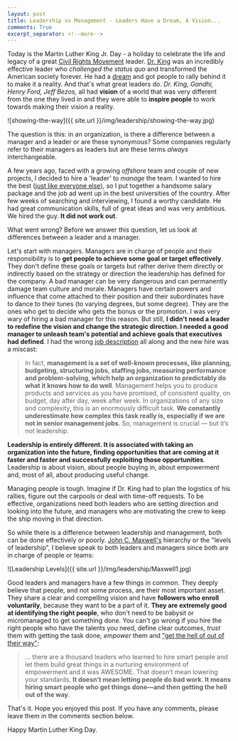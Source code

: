 ```yaml
---
layout: post
title: Leadership vs Management - Leaders Have a Dream, A Vision...
comments: True
excerpt_separator: <!--more-->
---
```


Today is the Martin Luther King Jr. Day - a holiday to celebrate the life and legacy of a great [Civil Rights Movement](https://en.wikipedia.org/wiki/African-American_Civil_Rights_Movement) leader. [Dr. King](https://en.wikipedia.org/wiki/Martin_Luther_King_Jr.) was an incredibly effective leader who *challenged the status quo* and transformed the American society forever. He had a [dream](http://www.americanrhetoric.com/speeches/mlkihaveadream.htm) and got people to rally behind it to make it a reality. And that's what great leaders do. *Dr. King, Gandhi, Henry Ford, Jeff Bezos,* all had **vision** of a world that was very different from the one they lived in and they were able to **inspire people** to work towards making their vision a reality.

![showing-the-way]({{ site.url }}/img/leadership/showing-the-way.jpg)

<!--more-->

The question is this: in an organization, is there a difference between a manager and a leader or are these synonymous? Some companies regularly refer to their managers as leaders but are these terms *always* interchangeable.

A few years ago, faced with a growing *offshore* team and couple of new projects, I decided to hire a 'leader' to *manage* the team. I wanted to hire the best ([just like everyone else](https://blog.codinghorror.com/we-hire-the-best-just-like-everyone-else/)), so I put together a handsome salary package and the job ad went up in the best universities of the country. After few weeks of searching and interviewing, I found a worthy candidate. He had great communication skills, full of great ideas and was very ambitious. We hired the guy. **It did not work out**.

What went wrong? Before we answer this question, let us look at differences between a leader and a manager.

Let's start with managers. Managers are in charge of people and their responsibility is to **get people to achieve some goal or target effectively**. They don't define these goals or targets but rather derive them directly or indirectly based on the strategy or direction the leadership has defined for the company. A bad manager can be very dangerous and can permanently damage team culture and morale. Managers have certain powers and influence that come attached to their position and their subordinates have to dance to their tunes (to varying degrees, but some degree). They are the ones who get to decide who gets the bonus or the promotion. I was very wary of hiring a bad manager for this reason. But still, **I didn't need a leader to redefine the vision and change the strategic direction. I needed a good manager to unleash team's potential and achieve goals that executives had defined**. I had the wrong [job description](https://hbr.org/2013/01/management-is-still-not-leadership) all along and the new hire was a miscast:

>In fact, **management is a set of well-known processes, like planning, budgeting, structuring jobs, staffing jobs, measuring performance and problem-solving, which help an organization to predictably do what it knows how to do well**. Management helps you to produce products and services as you have promised, of consistent quality, on budget, day after day, week after week. In organizations of any size and complexity, this is an enormously difficult task. **We constantly underestimate how complex this task really is, especially if we are not in senior management jobs**. So, management is crucial — but it’s not leadership.
>
**Leadership is entirely different. It is associated with taking an organization into the future, finding opportunities that are coming at it faster and faster and successfully exploiting those opportunities**. Leadership is about vision, about people buying in, about empowerment and, most of all, about producing useful change.

Managing people is tough. Imagine if Dr. King had to plan the logistics of his rallies, figure out the carpools or deal with time-off requests. To be effective, organizations need both leaders who are setting direction and looking into the future, and managers who are motivating the crew to keep the ship moving in that direction.

So while there is a difference between leadership and management, both can be done effectively or poorly. [John C. Maxwell's](https://www.amazon.com/Levels-Leadership-Proven-Maximize-Potential/dp/1619692155) hierarchy or the "levels of leadership", I believe speak to both leaders and managers since both are in charge of people or teams:

![Leadership Levels]({{ site.url }}/img/leadership/Maxwell1.jpg)

Good leaders and managers have a few things in common. They deeply believe that people, and not some process, are their most important asset. They share a clear and compelling vision and have **followers who enroll voluntarily**, because they want to be a part of it. **They are extremely good at identifying the right people**, who don't need to be babysit or micromanaged to get something done. You can't go wrong if you hire the right people who have the talents you need, define clear outcomes, *trust* them with getting the task done, *empower* them and ["get the hell of out of their way"](http://avc.com/2012/02/the-management-team-guest-post-from-joel-spolsky/):

> ... there are a thousand leaders who learned to hire smart people and let them build great things in a nurturing environment of empowerment and it was AWESOME. That doesn’t mean lowering your standards. **It doesn’t mean letting people do bad work. It means hiring smart people who get things done—and then getting the hell out of the way**.

That's it. Hope you enjoyed this post. If you have any comments, please leave them in the comments section below.

Happy Martin Luther King Day.
